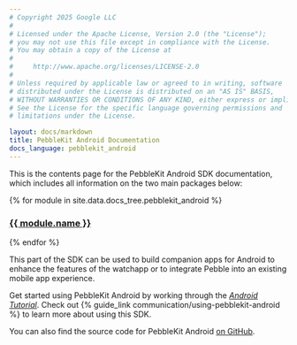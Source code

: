 ```yaml
---
# Copyright 2025 Google LLC
#
# Licensed under the Apache License, Version 2.0 (the "License");
# you may not use this file except in compliance with the License.
# You may obtain a copy of the License at
#
#     http://www.apache.org/licenses/LICENSE-2.0
#
# Unless required by applicable law or agreed to in writing, software
# distributed under the License is distributed on an "AS IS" BASIS,
# WITHOUT WARRANTIES OR CONDITIONS OF ANY KIND, either express or implied.
# See the License for the specific language governing permissions and
# limitations under the License.

layout: docs/markdown
title: PebbleKit Android Documentation
docs_language: pebblekit_android
---
```


This is the contents page for the PebbleKit Android SDK documentation, which
includes all information on the two main packages below:

{% for module in site.data.docs_tree.pebblekit_android %}
<h3><a href="{{ module.url }}">{{ module.name }}</a></h3>
<p/>
{% endfor %}

This part of the SDK can be used to build companion apps for Android to enhance
the features of the watchapp or to integrate Pebble into an existing mobile app
experience.

Get started using PebbleKit Android by working through the
[*Android Tutorial*](/tutorials/android-tutorial/part1). Check out
{% guide_link communication/using-pebblekit-android %} to learn more about using
this SDK.

You can also find the source code for PebbleKit Android
[on GitHub](https://github.com/pebble/pebble-android-sdk).
